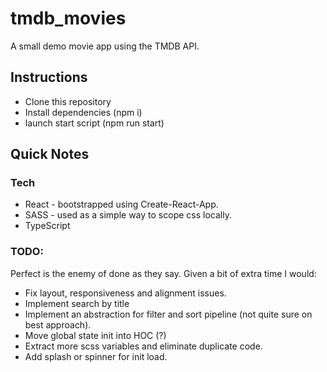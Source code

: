 # tmdb_movies

A small demo movie app using the TMDB API.

## Instructions
* Clone this repository
* Install dependencies (npm i)
* launch start script (npm run start)

## Quick Notes

### Tech 
* React - bootstrapped using Create-React-App.
* SASS - used as a simple way to scope css locally.
* TypeScript

### TODO:
Perfect is the enemy of done as they say.
Given a bit of extra time I would:
* Fix layout, responsiveness and alignment issues.
* Implement search by title
* Implement an abstraction for filter and sort pipeline (not quite sure on best approach).
* Move global state init into HOC (?)
* Extract more scss variables and eliminate duplicate code.
* Add splash or spinner for init load.
